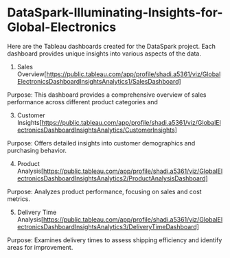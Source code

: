 # DataSpark-Illuminating-Insights-for-Global-Electronics
Here are the Tableau dashboards created for the DataSpark project. Each dashboard provides unique insights into various aspects of the data.

1. Sales Overview[https://public.tableau.com/app/profile/shadi.a5361/viz/GlobalElectronicsDashboardInsightsAnalytics1/SalesDashboard]

Purpose: This dashboard provides a comprehensive overview of sales performance across different product categories and

3. Customer Insights[https://public.tableau.com/app/profile/shadi.a5361/viz/GlobalElectronicsDashboardInsightsAnalytics/CustomerInsights]

Purpose: Offers detailed insights into customer demographics and purchasing behavior.


4. Product Analysis[https://public.tableau.com/app/profile/shadi.a5361/viz/GlobalElectronicsDashboardInsightsAnalytics2/ProductAnalysisDashboard]

Purpose: Analyzes product performance, focusing on sales and cost metrics.


5. Delivery Time Analysis[https://public.tableau.com/app/profile/shadi.a5361/viz/GlobalElectronicsDashboardInsightsAnalytics3/DeliveryTimeDashboard]

Purpose: Examines delivery times to assess shipping efficiency and identify areas for improvement.
